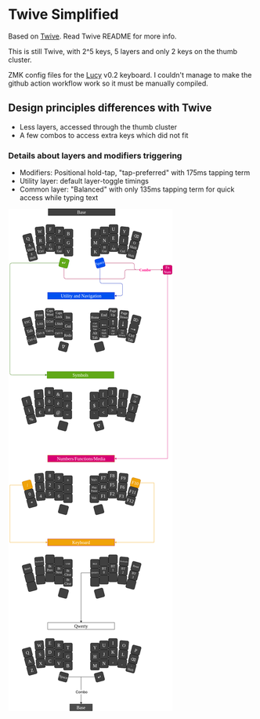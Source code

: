 # Twive Simplified
Based on [Twive](https://github.com/fractalysid/Twive-Layout). Read Twive README for more info.

This is still Twive, with 2^5 keys, 5 layers and only 2 keys on the thumb cluster.

ZMK config files for the [Lucy](https://github.com/fractalysid/Lucy-Keyboard) v0.2 keyboard.
I couldn't manage to make the github action workflow work so it must be manually compiled.

## Design principles differences with Twive
- Less layers, accessed through the thumb cluster
- A few combos to access extra keys which did not fit


### Details about layers and modifiers triggering
- Modifiers: Positional hold-tap, "tap-preferred" with 175ms tapping term
- Utility layer: default layer-toggle timings
- Common layer: "Balanced" with only 135ms tapping term for quick access while typing text

![Twive Simplified Layout](https://github.com/fractalysid/Twive_Simplified/blob/master/Twive.png?raw=true)
